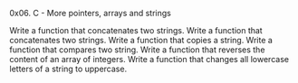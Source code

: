 0x06. C - More pointers, arrays and strings

Write a function that concatenates two strings.
Write a function that concatenates two strings.
Write a function that copies a string.
Write a function that compares two string.
Write a function that reverses the content of an array of integers.
Write a function that changes all lowercase letters of a string to uppercase.
